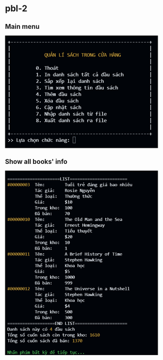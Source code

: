 # pbl-2

## Main menu
<img src=".preview/preview1.png">

## Show all books' info
<img src=".preview/preview2.png">
